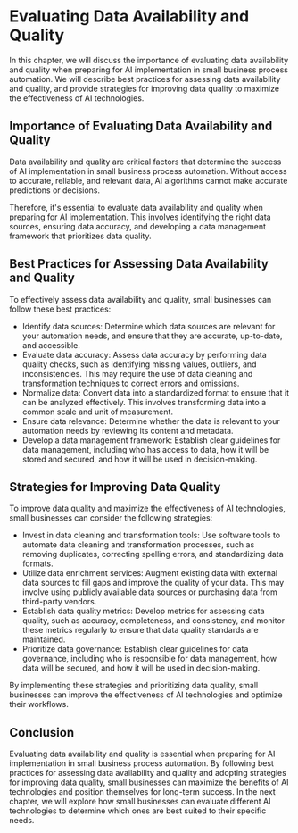 Evaluating Data Availability and Quality
=========================================================================================================================

In this chapter, we will discuss the importance of evaluating data availability and quality when preparing for AI implementation in small business process automation. We will describe best practices for assessing data availability and quality, and provide strategies for improving data quality to maximize the effectiveness of AI technologies.

Importance of Evaluating Data Availability and Quality
------------------------------------------------------

Data availability and quality are critical factors that determine the success of AI implementation in small business process automation. Without access to accurate, reliable, and relevant data, AI algorithms cannot make accurate predictions or decisions.

Therefore, it's essential to evaluate data availability and quality when preparing for AI implementation. This involves identifying the right data sources, ensuring data accuracy, and developing a data management framework that prioritizes data quality.

Best Practices for Assessing Data Availability and Quality
----------------------------------------------------------

To effectively assess data availability and quality, small businesses can follow these best practices:

* Identify data sources: Determine which data sources are relevant for your automation needs, and ensure that they are accurate, up-to-date, and accessible.
* Evaluate data accuracy: Assess data accuracy by performing data quality checks, such as identifying missing values, outliers, and inconsistencies. This may require the use of data cleaning and transformation techniques to correct errors and omissions.
* Normalize data: Convert data into a standardized format to ensure that it can be analyzed effectively. This involves transforming data into a common scale and unit of measurement.
* Ensure data relevance: Determine whether the data is relevant to your automation needs by reviewing its content and metadata.
* Develop a data management framework: Establish clear guidelines for data management, including who has access to data, how it will be stored and secured, and how it will be used in decision-making.

Strategies for Improving Data Quality
-------------------------------------

To improve data quality and maximize the effectiveness of AI technologies, small businesses can consider the following strategies:

* Invest in data cleaning and transformation tools: Use software tools to automate data cleaning and transformation processes, such as removing duplicates, correcting spelling errors, and standardizing data formats.
* Utilize data enrichment services: Augment existing data with external data sources to fill gaps and improve the quality of your data. This may involve using publicly available data sources or purchasing data from third-party vendors.
* Establish data quality metrics: Develop metrics for assessing data quality, such as accuracy, completeness, and consistency, and monitor these metrics regularly to ensure that data quality standards are maintained.
* Prioritize data governance: Establish clear guidelines for data governance, including who is responsible for data management, how data will be secured, and how it will be used in decision-making.

By implementing these strategies and prioritizing data quality, small businesses can improve the effectiveness of AI technologies and optimize their workflows.

Conclusion
----------

Evaluating data availability and quality is essential when preparing for AI implementation in small business process automation. By following best practices for assessing data availability and quality and adopting strategies for improving data quality, small businesses can maximize the benefits of AI technologies and position themselves for long-term success. In the next chapter, we will explore how small businesses can evaluate different AI technologies to determine which ones are best suited to their specific needs.
